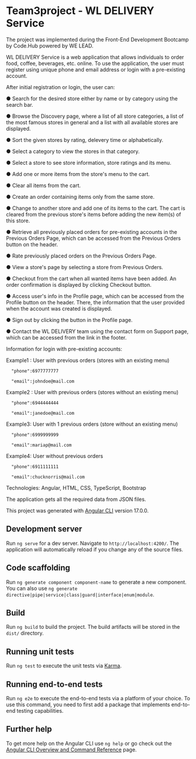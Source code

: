 # Team3project - WL DELIVERY Service

The project was implemented during the Front-End Development Bootcamp by Code.Hub powered by WE LEAD.

WL DELIVERY Service is a web application that allows individuals to order food, coffee, beverages, etc. online. To use the application, the user must register using unique phone and email address or login with a pre-existing account.

After initial registration or login, the user can:

● Search for the desired store either by name or by category using the search bar.

● Browse the Discovery page, where a list of all store categories, a list of the most famous stores in general and a list with all available stores are displayed.

● Sort the given stores by rating, delevery time or alphabetically.

● Select a category to view the stores in that category.

● Select a store to see store information, store ratings and its menu.

● Add one or more items from the store's menu to the cart.

● Clear all items from the cart.

● Create an order containing items only from the same store.

● Change to another store and add one of its items to the cart. The cart is cleared from the previous store's items before adding the new item(s) of this store.

● Retrieve all previously placed orders for pre-existing accounts in the Previous Orders Page, which can be accessed from the Previous Orders button on the header.

● Rate previously placed orders on the Previous Orders Page.

● View a store's page by selecting a store from Previous Orders.

● Checkout from the cart when all wanted items have been added. An order confirmation is displayed by clicking Checkout button.

● Access user's info in the Profile page, which can be accessed from the Profile button on the header. There, the information that the user provided when the account was created is displayed.

● Sign out by clicking the button in the Profile page.

● Contact the WL DELIVERY team using the contact form on Support page, which can be accessed from the link in the footer.


Information for login with pre-existing accounts:

Example1 : User with previous orders (stores with an existing menu)

      "phone":6977777777

      "email":johndoe@mail.com
      
Example2 : User with previous orders (stores without an existing menu)

      "phone":6944444444
      
      "email":janedoe@mail.com
      
Example3: User with 1 previous orders (store without an existing menu)

      "phone":6999999999

      "email":mariap@mail.com
      
Example4: User without previous orders

      "phone":6911111111

      "email":chucknorris@mail.com
      
Technologies: Angular, HTML, CSS, TypeScript, Bootstrap

The application gets all the required data from JSON files.

This project was generated with [Angular CLI](https://github.com/angular/angular-cli) version 17.0.0.

## Development server

Run `ng serve` for a dev server. Navigate to `http://localhost:4200/`. The application will automatically reload if you change any of the source files.

## Code scaffolding

Run `ng generate component component-name` to generate a new component. You can also use `ng generate directive|pipe|service|class|guard|interface|enum|module`.

## Build

Run `ng build` to build the project. The build artifacts will be stored in the `dist/` directory.

## Running unit tests

Run `ng test` to execute the unit tests via [Karma](https://karma-runner.github.io).

## Running end-to-end tests

Run `ng e2e` to execute the end-to-end tests via a platform of your choice. To use this command, you need to first add a package that implements end-to-end testing capabilities.

## Further help

To get more help on the Angular CLI use `ng help` or go check out the [Angular CLI Overview and Command Reference](https://angular.io/cli) page.
